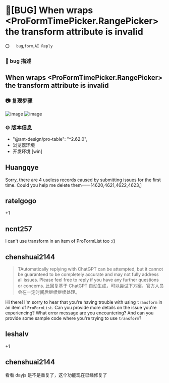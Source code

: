 # 🐛[BUG] When <ProFormList> wraps <ProFormTimePicker.RangePicker> the transform attribute is invalid

`⭕️   bug`,`form`,`AI Reply`

### 🐛 bug 描述

## When <ProFormList> wraps <ProFormTimePicker.RangePicker> the transform attribute is invalid

### 📷 复现步骤

![image](https://user-images.githubusercontent.com/24401771/153783641-eaebe132-1001-4437-b3a0-fb0b08e40054.png)
![image](https://user-images.githubusercontent.com/24401771/153783815-ab8f91d0-4fb5-4952-b1c6-91513ee57c8d.png)

### © 版本信息

- "@ant-design/pro-table": "^2.62.0",
- 浏览器环境
- 开发环境 [win]

## Huangqye

Sorry, there are 4 useless records caused by submitting issues for the first time. Could you help me delete them——[4620,4621,4622,4623,]

## ratelgogo

+1

## ncnt257

I can't use transform in an item of ProFormList too :((

## chenshuai2144

> TAutomatically replying with ChatGPT can be attempted, but it cannot be guaranteed to be completely accurate and may not fully address all issues. Please feel free to reply if you have any further questions or concerns.
> 此回复基于 ChatGPT 自动生成，可以尝试下方案，官方人员会在一定时间后继续继续处理。

Hi there! I'm sorry to hear that you're having trouble with using `transform` in an item of `ProFormList`. Can you provide more details on the issue you're experiencing? What error message are you encountering? And can you provide some sample code where you're trying to use `transform`?

## leshalv

+1

## chenshuai2144

看看 dayjs 是不是重复了，这个功能现在已经修复了

